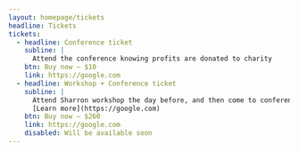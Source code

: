 ```yaml
---
layout: homepage/tickets
headline: Tickets
tickets:
  - headline: Conference ticket
    subline: |
      Attend the conference knowing profits are donated to charity
    btn: Buy now – $10
    link: https://google.com
  - headline: Workshop + Conference ticket
    subline: |
      Attend Sharron workshop the day before, and then come to conference the next day.
      [Learn more](https://google.com)
    btn: Buy now – $260
    link: https://google.com
    disabled: Will be available soon
---
```

